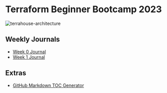 # Terraform Beginner Bootcamp 2023

![terrahouse-architecture](https://github.com/dowusubekoe-dev/terraform-beginner-bootcamp-2023/assets/53391732/d8c61b54-26ea-4933-a2f1-081b855aa605)


## Weekly Journals
- [Week 0 Journal](journal/week0.md)
- [Week 1 Journal](journal/week1.md)

## Extras
- [GitHub Markdown TOC Generator](https://ecotrust-canada.github.io/markdown-toc/)
